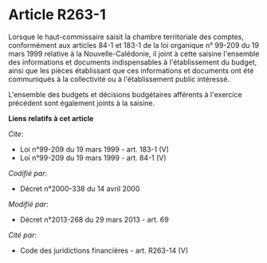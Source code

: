 # Article R263-1

Lorsque le haut-commissaire saisit la chambre territoriale des comptes, conformément aux articles 84-1 et 183-1 de la loi
organique n° 99-209 du 19 mars 1999 relative à la Nouvelle-Calédonie, il joint à cette saisine l'ensemble des informations et
documents indispensables à l'établissement du budget, ainsi que les pièces établissant que ces informations et documents ont
été communiqués à la collectivité ou à l'établissement public intéressé. 

L'ensemble des budgets et décisions budgétaires afférents à l'exercice précédent sont également joints à la saisine.

**Liens relatifs à cet article**

_Cite_:

  - Loi n°99-209 du 19 mars 1999 - art. 183-1 (V)
  - Loi n°99-209 du 19 mars 1999 - art. 84-1 (V)

_Codifié par_:

  - Décret n°2000-338 du 14 avril 2000

_Modifié par_:

  - Décret n°2013-268 du 29 mars 2013 - art. 69

_Cité par_:

  - Code des juridictions financières - art. R263-14 (V)
